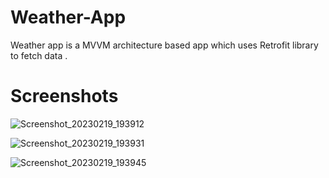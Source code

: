 # Weather-App
Weather app is a MVVM architecture based app which uses Retrofit library to fetch data .



# Screenshots



![Screenshot_20230219_193912](https://user-images.githubusercontent.com/124293909/219953745-d8534319-eccb-4872-88e9-a49b26e39c1f.png)

![Screenshot_20230219_193931](https://user-images.githubusercontent.com/124293909/219953885-a38e6bb2-30d7-4218-b66e-c27d3143b1b9.png)

![Screenshot_20230219_193945](https://user-images.githubusercontent.com/124293909/219953901-e2858cb2-948b-41a0-a0b6-a7c3cec42b7c.png)
